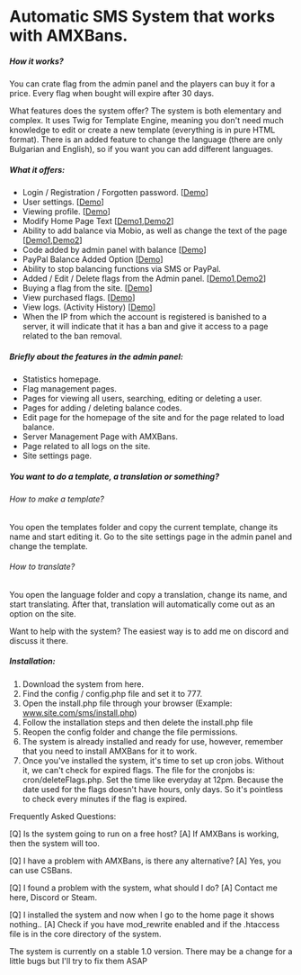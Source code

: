 # Automatic SMS System that works with AMXBans.

##### How it works?
You can crate flag from the admin panel and the players can buy it for a price. 
Every flag when bought will expire after 30 days.

What features does the system offer?
The system is both elementary and complex.
It uses Twig for Template Engine, meaning you don't need much knowledge to edit or create a new template (everything is in pure HTML format).
There is an added feature to change the language (there are only Bulgarian and English), so if you want you can add different languages.

##### What it offers:
- Login / Registration / Forgotten password. [[Demo](https://imgur.com/Qsr7cxB)]
- User settings. [[Demo](https://imgur.com/X1yXj3C)]
- Viewing profile. [[Demo](https://imgur.com/TutlHTD)]
- Modify Home Page Text [[Demo1](https://imgur.com/yY2Kf1c),[Demo2](https://imgur.com/HdAdUU6)]
- Ability to add balance via Mobio, as well as change the text of the page [[Demo1](https://imgur.com/MoZUtqv),[Demo2](https://imgur.com/8rOLW5Q)]
- Code added by admin panel with balance [[Demo](https://imgur.com/0ISgJT3)]
- PayPal Balance Added Option [[Demo](https://imgur.com/oHf0Ghs)]
- Ability to stop balancing functions via SMS or PayPal.
- Added / Edit / Delete flags from the Admin panel. [[Demo1](https://imgur.com/Y3VVIfG),[Demo2](https://imgur.com/pKGiSHB)]
- Buying a flag from the site. [[Demo](https://imgur.com/WVE5lTh)]
- View purchased flags. [[Demo](https://imgur.com/bTad16z)]
- View logs. (Activity History) [[Demo](https://imgur.com/uCrlC9b)]
- When the IP from which the account is registered is banished to a server, it will indicate that it has a ban and give it access to a page related to the ban removal.

##### Briefly about the features in the admin panel:
- Statistics homepage.
- Flag management pages.
- Pages for viewing all users, searching, editing or deleting a user.
- Pages for adding / deleting balance codes.
- Edit page for the homepage of the site and for the page related to load balance.
- Server Management Page with AMXBans.
- Page related to all logs on the site.
- Site settings page.

##### You want to do a template, a translation or something?
###### How to make a template?
You open the templates folder and copy the current template, change its name and start editing it. Go to the site settings page in the admin panel and change the template.

###### How to translate?
You open the language folder and copy a translation, change its name, and start translating. After that, translation will automatically come out as an option on the site.

Want to help with the system? The easiest way is to add me on discord and discuss it there.

##### Installation:
1. Download the system from here.
2. Find the config / config.php file and set it to 777.
3. Open the install.php file through your browser (Example: www.site.com/sms/install.php)
4. Follow the installation steps and then delete the install.php file
5. Reopen the config folder and change the file permissions.
6. The system is already installed and ready for use, however, remember that you need to install AMXBans for it to work.
7. Once you've installed the system, it's time to set up cron jobs. Without it, we can't check for expired flags.
The file for the cronjobs is: cron/deleteFlags.php. Set the time like everyday at 12pm. Because the date used for the flags doesn't have hours, only days. So it's pointless to check every minutes if the flag is expired.

Frequently Asked Questions:

[Q] Is the system going to run on a free host? [A] If AMXBans is working, then the system will too.

[Q] I have a problem with AMXBans, is there any alternative? [A] Yes, you can use CSBans.

[Q] I found a problem with the system, what should I do? [A] Contact me here, Discord or Steam.

[Q] I installed the system and now when I go to the home page it shows nothing.. [A] Check if you have mod_rewrite enabled and if the .htaccess file is in the core directory of the system.

The system is currently on a stable 1.0 version. There may be a change for a little bugs but I'll try to fix them ASAP
